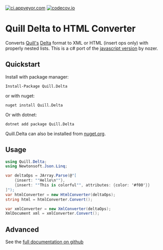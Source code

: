 [![ci.appveyor.com](https://ci.appveyor.com/api/projects/status/github/blushingpenguin/Quill.Delta?branch=master&svg=true)](https://ci.appveyor.com/api/projects/status/github/blushingpenguin/Quill.Delta?branch=master&svg=true)
[![codecov.io](https://codecov.io/gh/blushingpenguin/Quill.Delta/coverage.svg?branch=master)](https://codecov.io/gh/blushingpenguin/Quill.Delta?branch=master)

# Quill Delta to HTML Converter #

Converts [Quill's](https://quilljs.com) [Delta](https://quilljs.com/docs/delta/) format to XML or HTML (insert ops only) with properly nested lists.  This is a c# port of the [javascript version](https://github.com/nozer/quill-delta-to-html) by nozer.

## Quickstart ##

Install with package manager:

    Install-Package Quill.Delta

or with nuget:

    nuget install Quill.Delta

Or with dotnet:

    dotnet add package Quill.Delta

Quill.Delta can also be installed from [nuget.org](https://www.nuget.org/packages/Quill.Delta/).

## Usage ##

```csharp
using Quill.Delta;
using Newtonsoft.Json.Linq;

var deltaOps = JArray.Parse(@"[
    {insert: ""Hello\n""},
    {insert: ""This is colorful"", attributes: {color: '#f00'}}
]");
var htmlConverter = new HtmlConverter(deltaOps);
string html = htmlConverter.Convert();

var xmlConverter = new XmlConverter(deltaOps);
XmlDocument xml = xmlConverter.Convert();
```

## Advanced ##

See the [full documentation on github](https://github.com/blushingpenguin/Quill.Delta/blob/master/README.md)
